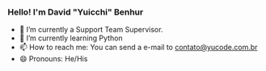### Hello! I'm David "Yuicchi" Benhur 



- 🔭 I’m currently a Support Team Supervisor. 
- 🌱 I’m currently learning Python
- 📫 How to reach me: You can send a e-mail to contato@yucode.com.br
- 😄 Pronouns: He/His


